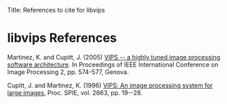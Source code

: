 Title: References to cite for libvips

# libvips References 

Martinez, K. and Cupitt, J. (2005) 
[VIPS -- a highly tuned image processing software architecture](
http://eprints.ecs.soton.ac.uk/12371). In Proceedings of IEEE
International Conference on Image Processing 2, pp. 574-577, Genova.

Cupitt, J. and Martinez, K. (1996)
[VIPS: An image processing system for large images](
http://eprints.soton.ac.uk/252227), Proc. SPIE, vol.  2663, pp. 19--28.
